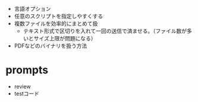- 言語オプション
- 任意のスクリプトを指定しやすくする
- 複数ファイルを効率的にまとめて扱
  - テキスト形式で区切りを入れて一回の送信で済ませる。（ファイル数が多いとサイズ上限が問題になる）
- PDFなどのバイナリを扱う方法

# prompts
- review
- testコード
